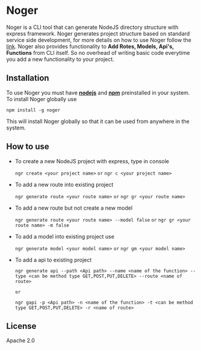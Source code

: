 # Noger

Noger is a CLI tool that can generate NodeJS directory structure with express framework. Noger generates project structure based on standard service side development, for more details on how to use Noger follow the [link](https://github.com/vikram1794/noger/blob/master/readme.md). Noger also provides functionality to **Add Rotes, Models, Api's, Functions** from CLI itself. So no overhead of writing basic code everytime you add a new functionality to your project. 

## Installation
  
 To use Noger you must have [**nodejs**](https://nodejs.org/) and [**npm**](https://nodejs.org/) preinstalled in your system. To install Noger globally use 

   `npm install -g noger`

This will install Noger globally so that it can be used from anywhere in the system.

## How to use

 - To create a new NodeJS project with express, type in console  

    `ngr create <your project name>`        `or`        `ngr c <your project name>`

 - To add a new route into existing project

    `ngr generate route <your route name>`       `or`        `ngr gr <your route name>`

 - To add a new route but not create a new model 

    `ngr generate route <your route name> --model false`       `or`        `ngr gr <your route name> -m false`

 - To add a model into existing project use

    `ngr generate model <your model name>`        `or`        `ngr gm <your model name>`

 - To add a api to existing project 

    `ngr generate api --path <Api path> --name <name of the function> --type <can be method type GET,POST,PUT,DELETE> --route <name of route> `

    `or`

    `ngr gapi -p <Api path> -n <name of the function> -t <can be method type GET,POST,PUT,DELETE> -r <name of route> `


## License

Apache 2.0
